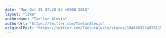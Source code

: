 ```yaml
---
date: "Mon Oct 01 07:28:55 +0000 2018"
layout: "like"
authorName: "Tae'lur Alexis"
authorUrl: "https://twitter.com/TaelurAlexis"
originalPost: "https://twitter.com/TaelurAlexis/status/1046663234978115585"
---
```

